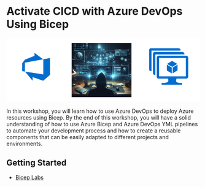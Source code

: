 # Activate CICD with Azure DevOps Using Bicep

![hero](img/hero.png)

In this workshop, you will learn how to use Azure DevOps to deploy Azure resources using Bicep. By the end of this workshop, you will have a solid understanding of how to use Azure Bicep and Azure DevOps YML pipelines to automate your development process and how to create a reusable components that can be easily adapted to different projects and environments.

## Getting Started

* [Bicep Labs](./Labs/bicep/readme.md)
